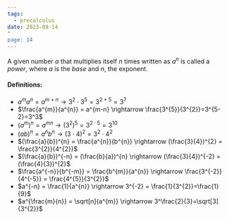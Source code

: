 ```yaml
---
tags:
  - precalculus
date: 2023-09-14
"
page: 14
---
```

A given number $a$ that multiplies itself $n$ times written as $a^{n}$ is called a *power*, where $a$ is the *base* and *n*, the exponent.

#### Definitions:
- $a^{m}a^{n} = a^{m+n} \rightarrow 3^{2} \cdot 3^{5}= 3^{2+5}=3^7$  
- $\frac{a^{m}}{a^{n}} = a^{m-n} \rightarrow \frac{3^{5}}{3^{2}}=3^{5-2}=3^3$ 
- $(a^{m})^{n} = a^{mn} \rightarrow (3^{2})^{5} = 3^{2 \cdot 5} = 3^{10}$ 
- $(ab)^{n}=a^{n}b^{n} \rightarrow (3\cdot 4)^{2} = 3^{2}\cdot4^{2}$ 
- $(\frac{a}{b})^{n} = \frac{a^{n}}{b^{n}} \rightarrow (\frac{3}{4})^{2} = \frac{3^{2}}{4^{2}}$ 
- $(\frac{a}{b})^{-n} = (\frac{b}{a})^{n} \rightarrow (\frac{3}{4})^{-2} = (\frac{4}{3})^{2}$
- $\frac{a^{-n}}{b^{-m}} = \frac{b^{m}}{a^{n}} \rightarrow \frac{3^{-2}}{4^{-5}} = \frac{4^{5}}{3^{2}}$ 
- $a^{-n} = \frac{1}{a^{n}} \rightarrow 3^{-2} = \frac{1}{3^{2}}=\frac{1}{9}$ 
- $a^{\frac{m}{n}} = \sqrt[n]{a^{m}} \rightarrow 3^\frac{2}{3}=\sqrt[3]{3^{2}}$     
 







